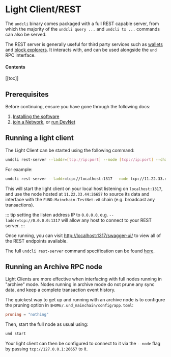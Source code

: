 # Light Client/REST

The `undcli` binary comes packaged with a full REST capable server, from which the majority of the `undcli query ...` and `undcli tx ...` commands can also be served.

The REST server is generally useful for third party services such as [wallets](https://github.com/unification-com/web-wallet) and [block explorers](https://github.com/unification-com/mainchain-explorer). It interacts with, and can be used alongside the `und` RPC interface.

#### Contents

[[toc]]

## Prerequisites

Before continuing, ensure you have gone through the following docs:

1. [Installing the software](installation.md)
2. [join a Network](../networks/join-network.md), or [run DevNet](../networks/local-devnet.md)

## Running a light client

The Light Client can be started using the following command:

```bash
undcli rest-server --laddr=[tcp://ip:port] --node [tcp://ip:port] --chain-id=[chain_id]
```

For example:

```bash
undcli rest-server --laddr=tcp://localhost:1317 --node tcp://11.22.33.44:26657 --chain-id=FUND-Mainchain-TestNet-v8
```

This will start the light client on your local host listening on `localhost:1317`, and use the node hosted at `11.22.33.44:26657` to source its data and interface with the `FUND-Mainchain-TestNet-v8` chain (e.g. broadcast any transactions).

::: tip
setting the listen address IP to `0.0.0.0`, e.g. `--laddr=tcp://0.0.0.0:1317` will allow any host to connect to your REST server.
:::

Once running, you can visit [http://localhost:1317/swagger-ui/](http://localhost:1317/swagger-ui/) to view all of the REST endpoints available.

The full `undcli rest-server` command specification can be found [here](undcli-commands.md#undcli-rest-server).

## Running an Archive RPC node

Light Clients are more effective when interfacing with full nodes running in "archive" mode. Nodes running in archive mode do not prune any sync data, and keep a complete transaction event history.

The quickest way to get up and running with an archive node is to configure the pruning option in `$HOME/.und_mainchain/config/app.toml`:

```toml
pruning = "nothing"
```

Then, start the full node as usual using:

```bash
und start
```

Your light client can then be configured to connect to it via the `--node` flag by passing `tcp://127.0.0.1:26657` to it.
